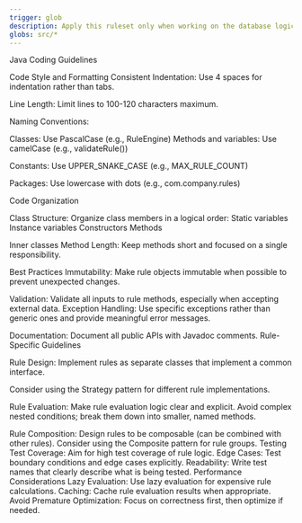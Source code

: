 ```yaml
---
trigger: glob
description: Apply this ruleset only when working on the database logic.
globs: src/*
---
```


Java Coding Guidelines

Code Style and Formatting
Consistent Indentation: Use 4 spaces for indentation rather than tabs.

Line Length: Limit lines to 100-120 characters maximum.

Naming Conventions:

Classes: Use PascalCase (e.g., RuleEngine)
Methods and variables: Use camelCase (e.g., validateRule())

Constants: Use UPPER_SNAKE_CASE (e.g., MAX_RULE_COUNT)

Packages: Use lowercase with dots (e.g., com.company.rules)


Code Organization

Class Structure: Organize class members in a logical order:
Static variables
Instance variables
Constructors
Methods

Inner classes
Method Length: Keep methods short and focused on a single responsibility.

Best Practices
Immutability: Make rule objects immutable when possible to prevent unexpected changes.

Validation: Validate all inputs to rule methods, especially when accepting external data.
Exception Handling: Use specific exceptions rather than generic ones and provide meaningful error messages.

Documentation: Document all public APIs with Javadoc comments.
Rule-Specific Guidelines

Rule Design:
Implement rules as separate classes that implement a common interface.

Consider using the Strategy pattern for different rule implementations.

Rule Evaluation:
Make rule evaluation logic clear and explicit.
Avoid complex nested conditions; break them down into smaller, named methods.

Rule Composition:
Design rules to be composable (can be combined with other rules).
Consider using the Composite pattern for rule groups.
Testing
Test Coverage: Aim for high test coverage of rule logic.
Edge Cases: Test boundary conditions and edge cases explicitly.
Readability: Write test names that clearly describe what is being tested.
Performance Considerations
Lazy Evaluation: Use lazy evaluation for expensive rule calculations.
Caching: Cache rule evaluation results when appropriate.
Avoid Premature Optimization: Focus on correctness first, then optimize if needed.